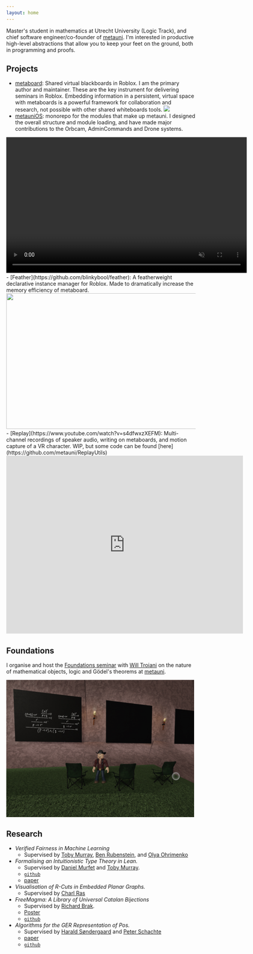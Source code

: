```yaml
---
layout: home
---
```


Master's student in mathematics at Utrecht University (Logic Track), and chief software engineer/co-founder of [metauni](https://metauni.org/). I'm interested in productive high-level abstractions that allow you to keep your feet on the ground, both in programming and proofs.

## Projects
- [metaboard](https://github.com/metauni/metaboard): Shared virtual blackboards in Roblox. I am the primary author and maintainer. These are the key instrument for delivering seminars in Roblox. Embedding information in a persistent, virtual space with metaboards is a powerful framework for collaboration and research, not possible with other shared whiteboards tools.
![](metaboard-festival.png)
- [metauniOS](https://github.com/metauni/metaboard): monorepo for the modules that make up metauni. I designed the overall structure and module loading, and have made major contributions to the Orbcam, AdminCommands and Drone systems.
<center>
<video src="orbcam720.mp4" controls muted title="Orbcam" width="640" height="360"></video>
</center>
- [Feather](https://github.com/blinkybool/feather): A featherweight declarative instance manager for Roblox. Made to dramatically increase the memory efficiency of metaboard.
<center>
<img src="https://github.com/blinkybool/feather/blob/main/pringle.gif?raw=true" width="640" height="360"/>
</center>
- [Replay](https://www.youtube.com/watch?v=s4dfwxzXEFM): Multi-channel recordings of speaker audio, writing on metaboards, and motion capture of a VR character. WIP, but some code can be found [here](https://github.com/metauni/ReplayUtils)
<center>
<iframe width="630" height="472" frameBorder="0" allow="fullscreen"
src="https://www.youtube.com/embed/s4dfwxzXEFM">
</iframe>
</center>

## Foundations

I organise and host the [Foundations seminar](https://metauni.org/posts/events/seminar-foundations) with [Will Troiani](https://williamtroiani.github.io) on the nature of mathematical objects, logic and Gödel's theorems at [metauni](https://metauni.org/).

<img src="metaboard-foundations.jpeg" alt="drawing" width="500"/>

## Research

* *Verified Fairness in Machine Learning*
  * Supervised by [Toby Murray](https://people.eng.unimelb.edu.au/tobym/), [Ben Rubenstein](https://www.bipr.net), and [Olya Ohrimenko](https://people.eng.unimelb.edu.au/oohrimenko/)
* *Formalising an Intuitionistic Type Theory in Lean.*
  * Supervised by [Daniel Murfet](http://therisingsea.org) and [Toby Murray](https://people.eng.unimelb.edu.au/tobym/). 
  * [`github`](https://github.com/blinkybool/TL)
  * [paper](https://nbviewer.jupyter.org/github/blinkybool/TL/blob/master/docs/report/TypeTheoryInLean.pdf)
* *Visualisation of R-Cuts in Embedded Planar Graphs.*
  * Supervised by [Charl Ras](https://findanexpert.unimelb.edu.au/profile/199833-charl-ras)
* *FreeMagma: A Library of Universal Catalan Bijections*
  * Supervised by [Richard Brak](https://findanexpert.unimelb.edu.au/profile/13941-richard-brak).
  * [Poster](https://nbviewer.jupyter.org/github/blinkybool/vacposter/blob/master/poster.pdf)
  * [`github`](https://github.com/blinkybool/FreeMagma)
* *Algorithms for the GER Representation of Pos.*
  * Supervised by [Harald Søndergaard](http://people.eng.unimelb.edu.au/harald/) and [Peter Schachte](http://people.eng.unimelb.edu.au/schachte/)
  * [paper](https://nbviewer.jupyter.org/github/blinkybool/FR/blob/master/report/FR.pdf)
  * [`github`](https://github.com/blinkybool/FR)